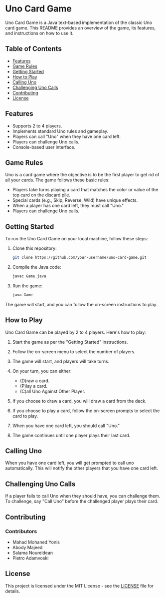 # Uno Card Game

Uno Card Game is a Java text-based implementation of the classic Uno card game. This README provides an overview of the game, its features, and instructions on how to use it.

## Table of Contents
- [Features](#features)
- [Game Rules](#game-rules)
- [Getting Started](#getting-started)
- [How to Play](#how-to-play)
- [Calling Uno](#calling-uno)
- [Challenging Uno Calls](#challenging-uno-calls)
- [Contributing](#contributing)
- [License](#license)

## Features

- Supports 2 to 4 players.
- Implements standard Uno rules and gameplay.
- Players can call "Uno" when they have one card left.
- Players can challenge Uno calls.
- Console-based user interface.

## Game Rules

Uno is a card game where the objective is to be the first player to get rid of all your cards. The game follows these basic rules:

- Players take turns playing a card that matches the color or value of the top card on the discard pile.
- Special cards (e.g., Skip, Reverse, Wild) have unique effects.
- When a player has one card left, they must call "Uno."
- Players can challenge Uno calls.

## Getting Started

To run the Uno Card Game on your local machine, follow these steps:

1. Clone this repository:

   ```bash
   git clone https://github.com/your-username/uno-card-game.git
   ```

2. Compile the Java code:

   ```bash
   javac Game.java
   ```

3. Run the game:

   ```bash
   java Game
   ```

The game will start, and you can follow the on-screen instructions to play.

## How to Play

Uno Card Game can be played by 2 to 4 players. Here's how to play:

1. Start the game as per the "Getting Started" instructions.

2. Follow the on-screen menu to select the number of players.

3. The game will start, and players will take turns.

4. On your turn, you can either:
   - (D)raw a card.
   - (P)lay a card.
   - (C)all Uno Against Other Player.

5. If you choose to draw a card, you will draw a card from the deck.

6. If you choose to play a card, follow the on-screen prompts to select the card to play.

7. When you have one card left, you should call "Uno."

8. The game continues until one player plays their last card.

## Calling Uno

When you have one card left, you will get prompted to call uno automatically. This will notify the other players that you have one card left.

## Challenging Uno Calls

If a player fails to call Uno when they should have, you can challenge them. To challenge, say "Call Uno" before the challenged player plays their card.

## Contributing

### Contributors
- Mahad Mohaned Yonis
- Abody Majeed
- Salama Noureldean
- Pietro Adamvoski

## License

This project is licensed under the MIT License - see the [LICENSE](LICENSE) file for details.
